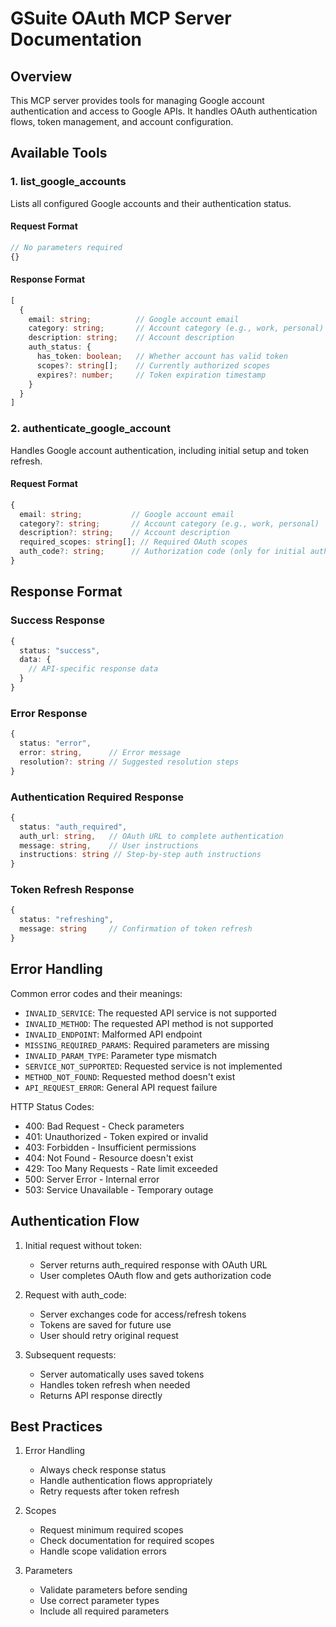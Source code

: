 # GSuite OAuth MCP Server Documentation

## Overview
This MCP server provides tools for managing Google account authentication and access to Google APIs. It handles OAuth authentication flows, token management, and account configuration.

## Available Tools

### 1. list_google_accounts
Lists all configured Google accounts and their authentication status.

#### Request Format
```typescript
// No parameters required
{}
```

#### Response Format
```typescript
[
  {
    email: string;          // Google account email
    category: string;       // Account category (e.g., work, personal)
    description: string;    // Account description
    auth_status: {
      has_token: boolean;   // Whether account has valid token
      scopes?: string[];    // Currently authorized scopes
      expires?: number;     // Token expiration timestamp
    }
  }
]
```

### 2. authenticate_google_account
Handles Google account authentication, including initial setup and token refresh.

#### Request Format
```typescript
{
  email: string;           // Google account email
  category?: string;       // Account category (e.g., work, personal)
  description?: string;    // Account description
  required_scopes: string[]; // Required OAuth scopes
  auth_code?: string;      // Authorization code (only for initial auth)
}
```

## Response Format

### Success Response
```typescript
{
  status: "success",
  data: {
    // API-specific response data
  }
}
```

### Error Response
```typescript
{
  status: "error",
  error: string,      // Error message
  resolution?: string // Suggested resolution steps
}
```

### Authentication Required Response
```typescript
{
  status: "auth_required",
  auth_url: string,   // OAuth URL to complete authentication
  message: string,    // User instructions
  instructions: string // Step-by-step auth instructions
}
```

### Token Refresh Response
```typescript
{
  status: "refreshing",
  message: string     // Confirmation of token refresh
}
```

## Error Handling

Common error codes and their meanings:

- `INVALID_SERVICE`: The requested API service is not supported
- `INVALID_METHOD`: The requested API method is not supported
- `INVALID_ENDPOINT`: Malformed API endpoint
- `MISSING_REQUIRED_PARAMS`: Required parameters are missing
- `INVALID_PARAM_TYPE`: Parameter type mismatch
- `SERVICE_NOT_SUPPORTED`: Requested service is not implemented
- `METHOD_NOT_FOUND`: Requested method doesn't exist
- `API_REQUEST_ERROR`: General API request failure

HTTP Status Codes:
- 400: Bad Request - Check parameters
- 401: Unauthorized - Token expired or invalid
- 403: Forbidden - Insufficient permissions
- 404: Not Found - Resource doesn't exist
- 429: Too Many Requests - Rate limit exceeded
- 500: Server Error - Internal error
- 503: Service Unavailable - Temporary outage

## Authentication Flow

1. Initial request without token:
   - Server returns auth_required response with OAuth URL
   - User completes OAuth flow and gets authorization code

2. Request with auth_code:
   - Server exchanges code for access/refresh tokens
   - Tokens are saved for future use
   - User should retry original request

3. Subsequent requests:
   - Server automatically uses saved tokens
   - Handles token refresh when needed
   - Returns API response directly

## Best Practices

1. Error Handling
   - Always check response status
   - Handle authentication flows appropriately
   - Retry requests after token refresh

2. Scopes
   - Request minimum required scopes
   - Check documentation for required scopes
   - Handle scope validation errors

3. Parameters
   - Validate parameters before sending
   - Use correct parameter types
   - Include all required parameters
